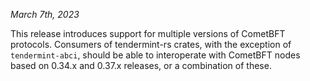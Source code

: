 *March 7th, 2023*

This release introduces support for multiple versions of CometBFT protocols.
Consumers of tendermint-rs crates, with the exception of `tendermint-abci`,
should be able to interoperate with CometBFT nodes based on 0.34.x and
0.37.x releases, or a combination of these.
